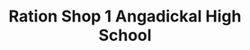 ---
title: "Ration Shop 1 Angadickal High School"
url: /kodumon/ration-shop-1-angadickal-high-school/
shop: convenience
---